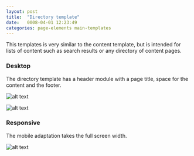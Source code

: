 ```yaml
---
layout: post
title:  "Directory template"
date:   0008-04-01 12:23:49
categories: page-elements main-templates
---
```


This templates is very similar to the content template, but is intended for lists of content such as
search results or any directory of content pages.

### Desktop

The directory template has a header module with a page title, space for the content and the footer.

![alt text][desktop]

![alt text][desktop-2]

### Responsive

The mobile adaptation takes the full screen width.

![alt text][responsive]


[desktop]: /gfw-style-guides/images/posts/responsive-adaptations/grid-site.png "Home Page"
[desktop-2]: /gfw-style-guides/images/posts/responsive-adaptations/grid-site.png "Secondary Page"
[responsive]: /gfw-style-guides/images/posts/responsive-adaptations/grid-site.png "Other Page"

